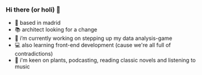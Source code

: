 ### Hi there (or holi) 👋

<!--
**annassanchez/annassanchez** is a ✨ _special_ ✨ repository because its `README.md` (this file) appears on your GitHub profile.

Here are some ideas to get you started:-->

- 📍 based in madrid
- 📚 architect looking for a change
- 🔭 i’m currently working on stepping up my data analysis-game
- 💻 also learning front-end development (cause we're all full of contradictions)
- 🌱 i'm keen on plants, podcasting, reading classic novels and listening to music
